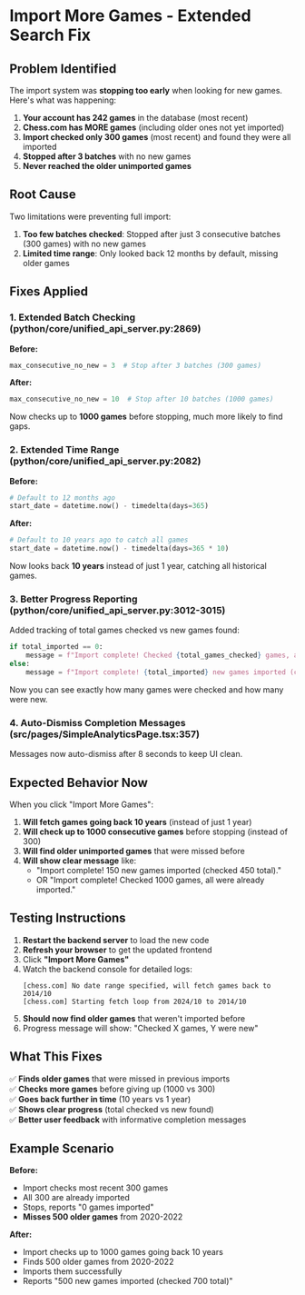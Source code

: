 # Import More Games - Extended Search Fix

## Problem Identified

The import system was **stopping too early** when looking for new games. Here's what was happening:

1. **Your account has 242 games** in the database (most recent)
2. **Chess.com has MORE games** (including older ones not yet imported)
3. **Import checked only 300 games** (most recent) and found they were all imported
4. **Stopped after 3 batches** with no new games
5. **Never reached the older unimported games**

## Root Cause

Two limitations were preventing full import:

1. **Too few batches checked**: Stopped after just 3 consecutive batches (300 games) with no new games
2. **Limited time range**: Only looked back 12 months by default, missing older games

## Fixes Applied

### 1. Extended Batch Checking (python/core/unified_api_server.py:2869)

**Before:**
```python
max_consecutive_no_new = 3  # Stop after 3 batches (300 games)
```

**After:**
```python
max_consecutive_no_new = 10  # Stop after 10 batches (1000 games)
```

Now checks up to **1000 games** before stopping, much more likely to find gaps.

### 2. Extended Time Range (python/core/unified_api_server.py:2082)

**Before:**
```python
# Default to 12 months ago
start_date = datetime.now() - timedelta(days=365)
```

**After:**
```python
# Default to 10 years ago to catch all games
start_date = datetime.now() - timedelta(days=365 * 10)
```

Now looks back **10 years** instead of just 1 year, catching all historical games.

### 3. Better Progress Reporting (python/core/unified_api_server.py:3012-3015)

Added tracking of total games checked vs new games found:

```python
if total_imported == 0:
    message = f"Import complete! Checked {total_games_checked} games, all were already imported."
else:
    message = f"Import complete! {total_imported} new games imported (checked {total_games_checked} total)."
```

Now you can see exactly how many games were checked and how many were new.

### 4. Auto-Dismiss Completion Messages (src/pages/SimpleAnalyticsPage.tsx:357)

Messages now auto-dismiss after 8 seconds to keep UI clean.

## Expected Behavior Now

When you click "Import More Games":

1. **Will fetch games going back 10 years** (instead of just 1 year)
2. **Will check up to 1000 consecutive games** before stopping (instead of 300)
3. **Will find older unimported games** that were missed before
4. **Will show clear message** like:
   - "Import complete! 150 new games imported (checked 450 total)."
   - OR "Import complete! Checked 1000 games, all were already imported."

## Testing Instructions

1. **Restart the backend server** to load the new code
2. **Refresh your browser** to get the updated frontend
3. Click **"Import More Games"**
4. Watch the backend console for detailed logs:
   ```
   [chess.com] No date range specified, will fetch games back to 2014/10
   [chess.com] Starting fetch loop from 2024/10 to 2014/10
   ```
5. **Should now find older games** that weren't imported before
6. Progress message will show: "Checked X games, Y were new"

## What This Fixes

✅ **Finds older games** that were missed in previous imports  
✅ **Checks more games** before giving up (1000 vs 300)  
✅ **Goes back further in time** (10 years vs 1 year)  
✅ **Shows clear progress** (total checked vs new found)  
✅ **Better user feedback** with informative completion messages  

## Example Scenario

**Before:**
- Import checks most recent 300 games
- All 300 are already imported
- Stops, reports "0 games imported"
- **Misses 500 older games** from 2020-2022

**After:**
- Import checks up to 1000 games going back 10 years
- Finds 500 older games from 2020-2022
- Imports them successfully
- Reports "500 new games imported (checked 700 total)"

